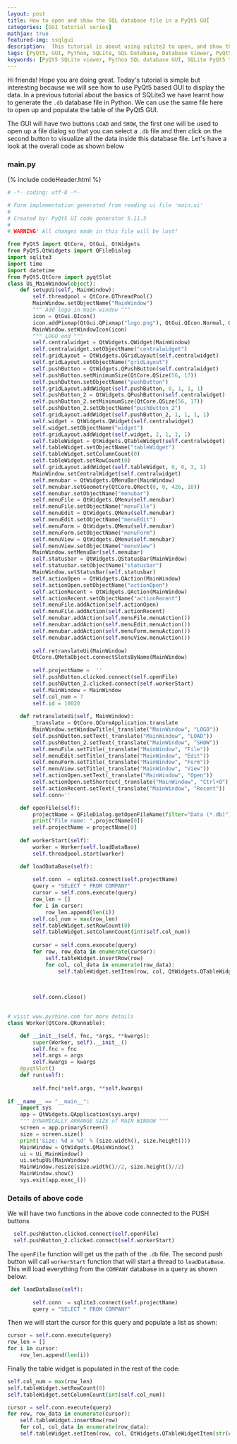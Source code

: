 ```yaml
---
layout: post
title: How to open and show the SQL database file in a PyQt5 GUI
categories: [GUI tutorial series]
mathjax: true
featured-img: ssqlgui
description:  This tutorial is about using sqlite3 to open, and show the data inside db file
tags: [PyQt5, GUI, Python, SQLite, SQL Database, Database Viewer, PyQt5 Projects, Python GUI, Tutorial]
keywords: [PyQt5 SQLite viewer, Python SQL database GUI, SQLite PyQt5 tutorial, open database file PyQt5, Python database viewer, Python projects]
---
```


Hi friends! Hope you are doing great. Today's tutorial is simple but interesting because we will see how to use PyQt5 based GUI to display the data. In a previous tutorial
about the basics of SQLite3 we have learnt how to generate the ```.db``` database file in Python. We can use the same file here to open up and populate the table of
the PyQt5 GUI.

The GUI will have two buttons ```LOAD``` and ```SHOW```, the first one will be used to open up a file dialog so that you can select a `.db` file and then click
on the second button to visualize all the data inside this database file. Let's have a look at the overall code as shown below


### main.py
{% include codeHeader.html %}
```python
# -*- coding: utf-8 -*-

# Form implementation generated from reading ui file 'main.ui'
#
# Created by: PyQt5 UI code generator 5.11.3
#
# WARNING! All changes made in this file will be lost!

from PyQt5 import QtCore, QtGui, QtWidgets
from PyQt5.QtWidgets import QFileDialog
import sqlite3
import time
import datetime
from PyQt5.QtCore import pyqtSlot
class Ui_MainWindow(object):
    def setupUi(self, MainWindow):
        self.threadpool = QtCore.QThreadPool()
        MainWindow.setObjectName("MainWindow")
        """ Add logo in main window """
        icon = QtGui.QIcon()
        icon.addPixmap(QtGui.QPixmap("logo.png"), QtGui.QIcon.Normal, QtGui.QIcon.Off)
        MainWindow.setWindowIcon(icon)
        """ LOGO end """
        self.centralwidget = QtWidgets.QWidget(MainWindow)
        self.centralwidget.setObjectName("centralwidget")
        self.gridLayout = QtWidgets.QGridLayout(self.centralwidget)
        self.gridLayout.setObjectName("gridLayout")
        self.pushButton = QtWidgets.QPushButton(self.centralwidget)
        self.pushButton.setMinimumSize(QtCore.QSize(56, 17))
        self.pushButton.setObjectName("pushButton")
        self.gridLayout.addWidget(self.pushButton, 0, 1, 1, 1)
        self.pushButton_2 = QtWidgets.QPushButton(self.centralwidget)
        self.pushButton_2.setMinimumSize(QtCore.QSize(56, 17))
        self.pushButton_2.setObjectName("pushButton_2")
        self.gridLayout.addWidget(self.pushButton_2, 1, 1, 1, 1)
        self.widget = QtWidgets.QWidget(self.centralwidget)
        self.widget.setObjectName("widget")
        self.gridLayout.addWidget(self.widget, 2, 1, 1, 1)
        self.tableWidget = QtWidgets.QTableWidget(self.centralwidget)
        self.tableWidget.setObjectName("tableWidget")
        self.tableWidget.setColumnCount(0)
        self.tableWidget.setRowCount(0)
        self.gridLayout.addWidget(self.tableWidget, 0, 0, 3, 1)
        MainWindow.setCentralWidget(self.centralwidget)
        self.menubar = QtWidgets.QMenuBar(MainWindow)
        self.menubar.setGeometry(QtCore.QRect(0, 0, 426, 18))
        self.menubar.setObjectName("menubar")
        self.menuFile = QtWidgets.QMenu(self.menubar)
        self.menuFile.setObjectName("menuFile")
        self.menuEdit = QtWidgets.QMenu(self.menubar)
        self.menuEdit.setObjectName("menuEdit")
        self.menuForm = QtWidgets.QMenu(self.menubar)
        self.menuForm.setObjectName("menuForm")
        self.menuView = QtWidgets.QMenu(self.menubar)
        self.menuView.setObjectName("menuView")
        MainWindow.setMenuBar(self.menubar)
        self.statusbar = QtWidgets.QStatusBar(MainWindow)
        self.statusbar.setObjectName("statusbar")
        MainWindow.setStatusBar(self.statusbar)
        self.actionOpen = QtWidgets.QAction(MainWindow)
        self.actionOpen.setObjectName("actionOpen")
        self.actionRecent = QtWidgets.QAction(MainWindow)
        self.actionRecent.setObjectName("actionRecent")
        self.menuFile.addAction(self.actionOpen)
        self.menuFile.addAction(self.actionRecent)
        self.menubar.addAction(self.menuFile.menuAction())
        self.menubar.addAction(self.menuEdit.menuAction())
        self.menubar.addAction(self.menuForm.menuAction())
        self.menubar.addAction(self.menuView.menuAction())
        
        self.retranslateUi(MainWindow)
        QtCore.QMetaObject.connectSlotsByName(MainWindow)
        
        self.projectName =  ''
        self.pushButton.clicked.connect(self.openFile)
        self.pushButton_2.clicked.connect(self.workerStart)
        self.MainWindow = MainWindow
        self.col_num = 7
        self.id = 10020
        
    def retranslateUi(self, MainWindow):
        _translate = QtCore.QCoreApplication.translate
        MainWindow.setWindowTitle(_translate("MainWindow", "LOGO"))
        self.pushButton.setText(_translate("MainWindow", "LOAD"))
        self.pushButton_2.setText(_translate("MainWindow", "SHOW"))
        self.menuFile.setTitle(_translate("MainWindow", "File"))
        self.menuEdit.setTitle(_translate("MainWindow", "Edit"))
        self.menuForm.setTitle(_translate("MainWindow", "Form"))
        self.menuView.setTitle(_translate("MainWindow", "View"))
        self.actionOpen.setText(_translate("MainWindow", "Open"))
        self.actionOpen.setShortcut(_translate("MainWindow", "Ctrl+O"))
        self.actionRecent.setText(_translate("MainWindow", "Recent"))
        self.conn=''

    def openFile(self):
        projectName = QFileDialog.getOpenFileName(filter="Data (*.db)")
        print("File name: ",projectName[0])
        self.projectName = projectName[0]
        
    def workerStart(self):
        worker = Worker(self.loadDataBase)
        self.threadpool.start(worker)

    def loadDataBase(self):
        
        self.conn  = sqlite3.connect(self.projectName)
        query = "SELECT * FROM COMPANY"			
        cursor = self.conn.execute(query)
        row_len = []
        for i in cursor:
            row_len.append(len(i))
        self.col_num = max(row_len)
        self.tableWidget.setRowCount(0)	
        self.tableWidget.setColumnCount(int(self.col_num))
        
        cursor = self.conn.execute(query)
        for row, row_data in enumerate(cursor):
            self.tableWidget.insertRow(row)
            for col, col_data in enumerate(row_data):
                self.tableWidget.setItem(row, col, QtWidgets.QTableWidgetItem(str(col_data)))

            
            
        self.conn.close()
        

# visit www.pyshine.com for more details
class Worker(QtCore.QRunnable):  

    def __init__(self, fnc, *args, **kwargs):
        super(Worker, self).__init__()        
        self.fnc = fnc
        self.args = args
        self.kwargs = kwargs
    @pyqtSlot()
    def run(self):
        
        self.fnc(*self.args, **self.kwargs)	
	
if __name__ == "__main__":
    import sys
    app = QtWidgets.QApplication(sys.argv)
    """ DYNAMICALLY ARRANGE SIZE of MAIN WINDOW """
    screen = app.primaryScreen()
    size = screen.size()
    print('Size: %d x %d' % (size.width(), size.height()))
    MainWindow = QtWidgets.QMainWindow()
    ui = Ui_MainWindow()
    ui.setupUi(MainWindow)
    MainWindow.resize(size.width()//2, size.height()//2)
    MainWindow.show()
    sys.exit(app.exec_())

```

### Details of above code

We will have two functions in the above code connected to the PUSH buttons

```python
  self.pushButton.clicked.connect(self.openFile)
  self.pushButton_2.clicked.connect(self.workerStart)
```

The `openFile` function will get us the path of the `.db` file. The second push button will call `workerStart` function that will start a thread to `loadDataBase`.
This will load everything from the `COMPANY` database in a query as shown below:

```python
 def loadDataBase(self):
        
        self.conn  = sqlite3.connect(self.projectName)
        query = "SELECT * FROM COMPANY"		
```

Then we will start the cursor for this query and populate a list as shown:

```python
cursor = self.conn.execute(query)
row_len = []
for i in cursor:
    row_len.append(len(i))
```
Finally the table widget is populated in the rest of the code:

```python
self.col_num = max(row_len)
self.tableWidget.setRowCount(0)	
self.tableWidget.setColumnCount(int(self.col_num))

cursor = self.conn.execute(query)
for row, row_data in enumerate(cursor):
    self.tableWidget.insertRow(row)
    for col, col_data in enumerate(row_data):
	self.tableWidget.setItem(row, col, QtWidgets.QTableWidgetItem(str(col_data)))

```

